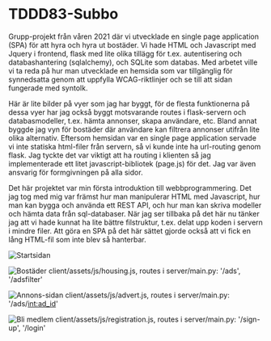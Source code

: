 # TDDD83-Subbo
Grupp-projekt från våren 2021 där vi utvecklade en single page application (SPA) för att hyra och hyra ut bostäder. Vi hade HTML och Javascript med Jquery i frontend, flask med lite olika tillägg för t.ex. autentisering och databashantering (sqlalchemy), och SQLite som databas. Med arbetet ville vi ta reda på hur man utvecklade en hemsida
som var tillgänglig för synnedsatta genom att uppfylla WCAG-riktlinjer och se till att sidan fungerade med syntolk. 

Här är lite bilder på vyer som jag har byggt, för de flesta funktionerna på dessa vyer har jag också byggt motsvarande routes i flask-servern och databasmodeller, t.ex. hämta annonser, skapa användare, etc. Bland annat byggde jag vyn för bostäder där användare kan filtrera annonser utifrån lite olika alternativ. Eftersom hemsidan var en single page application
servade vi inte statiska html-filer från servern, så vi kunde inte ha url-routing genom flask. Jag tyckte det var viktigt att ha routing i klienten så jag 
implementerade ett litet javascript-bibliotek (page.js) för det. Jag var även ansvarig för formgivningen på alla sidor.

Det här projektet var min första introduktion till webbprogrammering. Det jag tog med mig var främst hur man manipulerar HTML med Javascript, 
hur man kan bygga och använda ett REST API, och hur man kan skriva modeller och hämta data från sql-databaser. När jag ser tillbaka på det här nu tänker jag att
vi hade kunnat ha lite bättre filstruktur, t.ex. delat upp koden i servern i mindre filer. Att göra en SPA på det här sättet gjorde också att vi fick en lång HTML-fil som inte blev så hanterbar.

![Startsidan](https://user-images.githubusercontent.com/79589708/168683367-61867850-8f42-4221-b0a1-1b33d997535d.png)


![Bostäder](https://user-images.githubusercontent.com/79589708/168683387-63d50b70-2141-4263-b408-b41f23a4e5bd.png)
client/assets/js/housing.js, routes i server/main.py: '/ads', '/adsfilter'


![Annons-sidan](https://user-images.githubusercontent.com/79589708/168683487-e9ff746d-fccb-4ca2-bea9-85e104d8f30a.png)
client/assets/js/advert.js, routes i server/main.py: '/ads/<int:ad_id>'


![Bli medlem](https://user-images.githubusercontent.com/79589708/168683604-5f1d4d15-a437-4f7a-b76f-77da78227675.png)
client/assets/js/registration.js, routes i server/main.py: '/sign-up', '/login'
